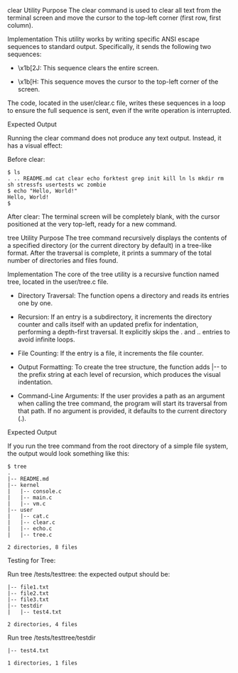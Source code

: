 clear Utility
Purpose
The clear command is used to clear all text from the terminal screen and move the cursor to the top-left corner (first row, first column).

Implementation
This utility works by writing specific ANSI escape sequences to standard output. Specifically, it sends the following two sequences:

- \x1b[2J: This sequence clears the entire screen.

- \x1b[H: This sequence moves the cursor to the top-left corner of the screen.

The code, located in the user/clear.c file, writes these sequences in a loop to ensure the full sequence is sent, even if the write operation is interrupted.

Expected Output

Running the clear command does not produce any text output. Instead, it has a visual effect:

Before clear:
```
$ ls
. .. README.md cat clear echo forktest grep init kill ln ls mkdir rm sh stressfs usertests wc zombie 
$ echo "Hello, World!"
Hello, World!
$ 
```
After clear:
The terminal screen will be completely blank, with the cursor positioned at the very top-left, ready for a new command.

tree Utility
Purpose
The tree command recursively displays the contents of a specified directory (or the current directory by default) in a tree-like format. After the traversal is complete, it prints a summary of the total number of directories and files found.

Implementation
The core of the tree utility is a recursive function named tree, located in the user/tree.c file.

- Directory Traversal: The function opens a directory and reads its entries one by one.

- Recursion: If an entry is a subdirectory, it increments the directory counter and calls itself with an updated prefix for indentation, performing a depth-first traversal. It explicitly skips the . and .. entries to avoid infinite loops.

- File Counting: If the entry is a file, it increments the file counter.

- Output Formatting: To create the tree structure, the function adds |--  to the prefix string at each level of recursion, which produces the visual indentation.

- Command-Line Arguments: If the user provides a path as an argument when calling the tree command, the program will start its traversal from that path. If no argument is provided, it defaults to the current directory (.).

Expected Output

If you run the tree command from the root directory of a simple file system, the output would look something like this:
```
$ tree
.
|-- README.md
|-- kernel
|   |-- console.c
|   |-- main.c
|   |-- vm.c
|-- user
|   |-- cat.c
|   |-- clear.c
|   |-- echo.c
|   |-- tree.c

2 directories, 8 files
```

Testing for Tree:

Run tree /tests/testtree:
the expected output should be:

```
|-- file1.txt
|-- file2.txt
|-- file3.txt
|-- testdir
|   |-- test4.txt

2 directories, 4 files
```

Run tree /tests/testtree/testdir
```
|-- test4.txt

1 directories, 1 files
```
